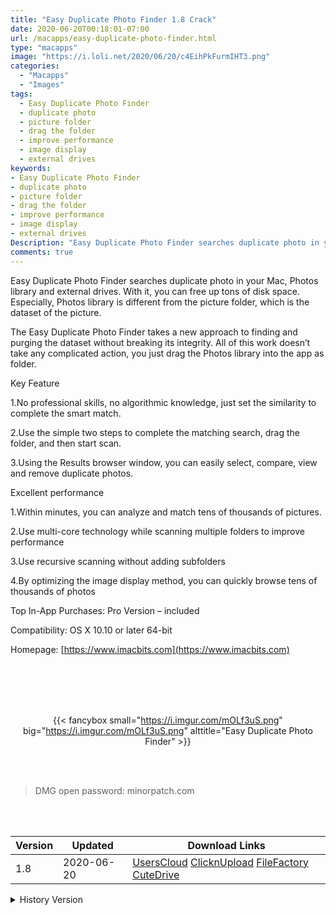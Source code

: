 ```yaml
---
title: "Easy Duplicate Photo Finder 1.8 Crack"
date: 2020-06-20T00:18:01-07:00
url: /macapps/easy-duplicate-photo-finder.html
type: "macapps"
image: "https://i.loli.net/2020/06/20/c4EihPkFurmIHT3.png"
categories:
  - "Macapps"
  - "Images"
tags:
  - Easy Duplicate Photo Finder
  - duplicate photo
  - picture folder
  - drag the folder
  - improve performance
  - image display
  - external drives
keywords:
- Easy Duplicate Photo Finder
- duplicate photo
- picture folder
- drag the folder
- improve performance
- image display
- external drives
Description: "Easy Duplicate Photo Finder searches duplicate photo in your Mac, Photos library and external drives. With it, you can free up tons of disk space. Especially, Photos library is different from the picture folder, which is the dataset of the picture."
comments: true
---
```


Easy Duplicate Photo Finder searches duplicate photo in your Mac, Photos library and external drives. With it, you can free up tons of disk space. Especially, Photos library is different from the picture folder, which is the dataset of the picture.

The Easy Duplicate Photo Finder takes a new approach to finding and purging the dataset without breaking its integrity. All of this work doesn’t take any complicated action, you just drag the Photos library into the app as folder.

Key Feature

1.No professional skills, no algorithmic knowledge, just set the similarity to complete the smart match.

2.Use the simple two steps to complete the matching search, drag the folder, and then start  scan.

3.Using the Results browser window, you can easily select, compare, view and remove duplicate photos.



Excellent performance

1.Within minutes, you can analyze and match tens of thousands of pictures.

2.Use multi-core technology while scanning multiple folders to improve performance

3.Use recursive scanning without adding subfolders

4.By optimizing the image display method, you can quickly browse tens of thousands of photos

Top In-App Purchases: Pro Version – included

Compatibility: OS X 10.10 or later 64-bit

Homepage: [https://www.imacbits.com](https://www.imacbits.com)

<br/>
<br/>
<script async src="https://pagead2.googlesyndication.com/pagead/js/adsbygoogle.js"></script>
<ins class="adsbygoogle"
     style="display:block; text-align:center;"
     data-ad-layout="in-article"
     data-ad-format="fluid"
     data-ad-client="ca-pub-8746275014476192"
     data-ad-slot="5144997159"></ins>
<script>
     (adsbygoogle = window.adsbygoogle || []).push({});
</script>
<br/>
<br/>


<center>

{{< fancybox small="https://i.imgur.com/mOLf3uS.png" big="https://i.imgur.com/mOLf3uS.png" alttitle="Easy Duplicate Photo Finder" >}}

</center>

<br/>
<br/>


> DMG open password: minorpatch.com

<br/>

<br/>
<div id="history_version" class="history_version">

| Version | Updated | Download Links |
| ---- | ---- | ---- |
| 1.8 | 2020-06-20 | [UsersCloud](https://ouo.io/48G2NU)   [ClicknUpload](https://ouo.io/rpQLpl)   [FileFactory](https://ouo.io/pTegeo)   [CuteDrive](https://ouo.io/H274RYC) |
<details>
<summary>History Version</summary>

| Version | Updated | Download Links |
| ---- | ---- | ---- |
| 1.7 | 2020-02-18 | [UsersCloud](https://ouo.io/KVbOB7)   [ClicknUpload](https://ouo.io/yM3bzt)   [Mega](https://ouo.io/2wfJW8)   [CuteDrive](https://ouo.io/iH5UTo) |
</details>

</div>
